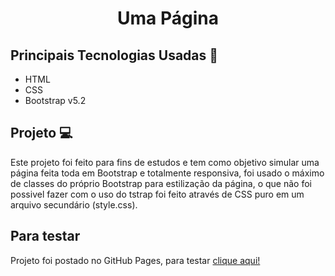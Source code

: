 <h1 align="center">Uma Página</h1>

## Principais Tecnologias Usadas 📓
<ul>
    <li>HTML</li>
    <li>CSS</li>    
    <li>Bootstrap v5.2</li>    
</ul>

## Projeto 💻
Este projeto foi feito para fins de estudos e tem como objetivo simular uma página feita toda em Bootstrap e totalmente responsiva, foi usado o máximo de classes do próprio Bootstrap para estilização da página, o que não foi possivel fazer com o uso do tstrap foi feito através de CSS puro em um arquivo secundário (style.css).

## Para testar
Projeto foi postado no GitHub Pages, para testar <a href="https://ladsonmario.github.io/bootstrap-one-page/">clique aqui!</a>
